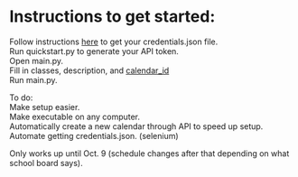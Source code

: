 # Instructions to get started:  

Follow instructions [here](https://developers.google.com/calendar/quickstart/python) to get your credentials.json file.  
Run quickstart.py to generate your API token.  
Open main.py.  
Fill in classes, description, and [calendar_id](https://docs.simplecalendar.io/find-google-calendar-id/)  
Run main.py.

To do:  
Make setup easier.  
Make executable on any computer.  
Automatically create a new calendar through API to speed up setup.  
Automate getting credentials.json. (selenium)  
  
Only works up until Oct. 9 (schedule changes after that depending on what school board says).
